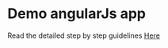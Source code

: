 # Demo angularJs app

Read the detailed step by step guidelines  [Here](https://medium.com/@sanjitbauli/step-by-step-guide-deploy-an-angularjs-application-on-kubernetes-ibm-cloud-8a27b27e265)

